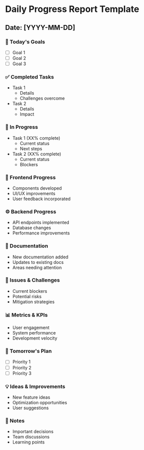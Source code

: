 # Daily Progress Report Template

## Date: [YYYY-MM-DD]

### 🎯 Today's Goals
- [ ] Goal 1
- [ ] Goal 2
- [ ] Goal 3

### ✅ Completed Tasks
- Task 1
  - Details
  - Challenges overcome
- Task 2
  - Details
  - Impact

### 🚧 In Progress
- Task 1 (XX% complete)
  - Current status
  - Next steps
- Task 2 (XX% complete)
  - Current status
  - Blockers

### 🎨 Frontend Progress
- Components developed
- UI/UX improvements
- User feedback incorporated

### ⚙️ Backend Progress
- API endpoints implemented
- Database changes
- Performance improvements

### 📝 Documentation
- New documentation added
- Updates to existing docs
- Areas needing attention

### 🐛 Issues & Challenges
- Current blockers
- Potential risks
- Mitigation strategies

### 📊 Metrics & KPIs
- User engagement
- System performance
- Development velocity

### 📅 Tomorrow's Plan
- [ ] Priority 1
- [ ] Priority 2
- [ ] Priority 3

### 💡 Ideas & Improvements
- New feature ideas
- Optimization opportunities
- User suggestions

### 📌 Notes
- Important decisions
- Team discussions
- Learning points
